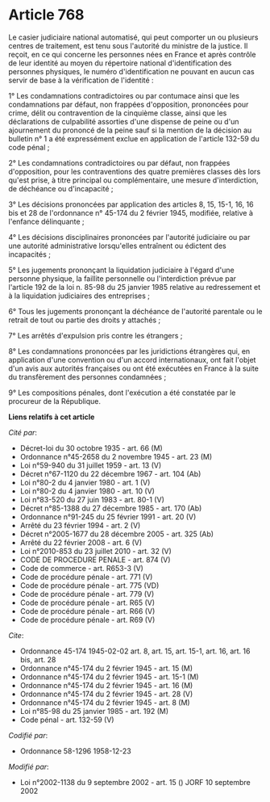 # Article 768

Le casier judiciaire national automatisé, qui peut comporter un ou plusieurs centres de traitement, est tenu sous l'autorité
du ministre de la justice. Il reçoit, en ce qui concerne les personnes nées en France et après contrôle de leur identité au
moyen du répertoire national d'identification des personnes physiques, le numéro d'identification ne pouvant en aucun cas
servir de base à la vérification de l'identité :

1° Les condamnations contradictoires ou par contumace ainsi que les condamnations par défaut, non frappées d'opposition,
prononcées pour crime, délit ou contravention de la cinquième classe, ainsi que les déclarations de culpabilité assorties
d'une dispense de peine ou d'un ajournement du prononcé de la peine sauf si la mention de la décision au bulletin n° 1 a été
expressément exclue en application de l'article 132-59 du code pénal ;

2° Les condamnations contradictoires ou par défaut, non frappées d'opposition, pour les contraventions des quatre premières
classes dès lors qu'est prise, à titre principal ou complémentaire, une mesure d'interdiction, de déchéance ou d'incapacité ;

3° Les décisions prononcées par application des articles 8, 15, 15-1, 16, 16 bis et 28 de l'ordonnance n° 45-174 du 2 février
1945, modifiée, relative à l'enfance délinquante ;

4° Les décisions disciplinaires prononcées par l'autorité judiciaire ou par une autorité administrative lorsqu'elles
entraînent ou édictent des incapacités ;

5° Les jugements prononçant la liquidation judiciaire à l'égard d'une personne physique, la faillite personnelle ou
l'interdiction prévue par l'article 192 de la loi n. 85-98 du 25 janvier 1985 relative au redressement et à la liquidation
judiciaires des entreprises ;

6° Tous les jugements prononçant la déchéance de l'autorité parentale ou le retrait de tout ou partie des droits y attachés ;

7° Les arrêtés d'expulsion pris contre les étrangers ;

8° Les condamnations prononcées par les juridictions étrangères qui, en application d'une convention ou d'un accord
internationaux, ont fait l'objet d'un avis aux autorités françaises ou ont été exécutées en France à la suite du
transfèrement des personnes condamnées ;

9° Les compositions pénales, dont l'exécution a été constatée par le procureur de la République.

**Liens relatifs à cet article**

_Cité par_:

  - Décret-loi du 30 octobre 1935 - art. 66 (M)
  - Ordonnance n°45-2658 du 2 novembre 1945 - art. 23 (M)
  - Loi n°59-940 du 31 juillet 1959 - art. 13 (V)
  - Décret n°67-1120 du 22 décembre 1967 - art. 104 (Ab)
  - Loi n°80-2 du 4 janvier 1980  - art. 1 (V)
  - Loi n°80-2 du 4 janvier 1980  - art. 10 (V)
  - Loi n°83-520 du 27 juin 1983 - art. 80-1 (V)
  - Décret n°85-1388 du 27 décembre 1985 - art. 170 (Ab)
  - Ordonnance n°91-245 du 25 février 1991 - art. 20 (V)
  - Arrêté du 23 février 1994 - art. 2 (V)
  - Décret n°2005-1677 du 28 décembre 2005 - art. 325 (Ab)
  - Arrêté du 22 février 2008 - art. 6 (V)
  - Loi n°2010-853 du 23 juillet 2010 - art. 32 (V)
  - CODE DE PROCEDURE PENALE - art. 874 (V)
  - Code de commerce - art. R653-3 (V)
  - Code de procédure pénale - art. 771 (V)
  - Code de procédure pénale - art. 775 (VD)
  - Code de procédure pénale - art. 779 (V)
  - Code de procédure pénale - art. R65 (V)
  - Code de procédure pénale - art. R66 (V)
  - Code de procédure pénale - art. R69 (V)

_Cite_:

  - Ordonnance 45-174 1945-02-02 art. 8, art. 15, art. 15-1, art. 16, art. 16 bis, art. 28
  - Ordonnance n°45-174 du 2 février 1945 - art. 15 (M)
  - Ordonnance n°45-174 du 2 février 1945 - art. 15-1 (M)
  - Ordonnance n°45-174 du 2 février 1945 - art. 16 (M)
  - Ordonnance n°45-174 du 2 février 1945 - art. 28 (V)
  - Ordonnance n°45-174 du 2 février 1945 - art. 8 (M)
  - Loi n°85-98 du 25 janvier 1985 - art. 192 (M)
  - Code pénal - art. 132-59 (V)

_Codifié par_:

  - Ordonnance 58-1296 1958-12-23

_Modifié par_:

  - Loi n°2002-1138 du 9 septembre 2002 - art. 15 () JORF 10 septembre 2002
